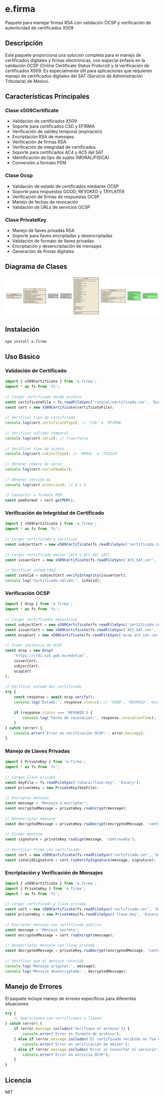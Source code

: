 # e.firma 
Paquete para manejar firmas RSA con validación OCSP y verificación de autenticidad de certificados X509 

## Descripción
Este paquete proporciona una solución completa para el manejo de certificados digitales y firmas electrónicas, con especial énfasis en la validación OCSP (Online Certificate Status Protocol) y la verificación de certificados X509. Es especialmente útil para aplicaciones que requieren manejo de certificados digitales del SAT (Servicio de Administración Tributaria) de México.

## Características Principales

### Clase x509Certificate
- Validación de certificados X509
- Soporte para certificados CSD y EFIRMA
- Verificación de validez temporal (expiración)
- Encriptación RSA de mensajes
- Verificación de firmas RSA
- Verificación de integridad de certificados
- Soporte para certificados AC4 y AC5 del SAT
- Identificación de tipo de sujeto (MORAL/FISICA)
- Conversión a formato PEM

### Clase Ocsp
- Validación de estado de certificados mediante OCSP
- Soporte para respuestas GOOD, REVOKED y TRYLATER
- Verificación de firmas de respuestas OCSP
- Manejo de fechas de revocación
- Validación de URLs de servicios OCSP

### Clase PrivateKey
- Manejo de llaves privadas RSA
- Soporte para llaves encriptadas y desencriptadas
- Validación de formato de llaves privadas
- Encriptación y desencriptación de mensajes
- Generación de firmas digitales

## Diagrama de Clases
![Descripción del SVG](out.svg)

## Instalación
```bash
npm install e.firma
```

## Uso Básico

### Validación de Certificado
```typescript
import { x509Certificate } from 'e.firma';
import * as fs from 'fs';

// Cargar certificado desde archivo
const certificateFile = fs.readFileSync('ruta/al/certificado.cer', 'binary');
const cert = new x509Certificate(certificateFile);

// Verificar tipo de certificado
console.log(cert.certificateType); // 'CSD' o 'EFIRMA'

// Verificar validez temporal
console.log(cert.valid); // true/false

// Verificar tipo de sujeto
console.log(cert.subjectType); // 'MORAL' o 'FISICA'

// Obtener número de serie
console.log(cert.serialNumber);

// Obtener versión AC
console.log(cert.acVersion); // 4 o 5

// Convertir a formato PEM
const pemFormat = cert.getPEM();
```

### Verificación de Integridad de Certificado
```typescript
import { x509Certificate } from 'e.firma';
import * as fs from 'fs';

// Cargar certificado a verificar
const subjectCert = new x509Certificate(fs.readFileSync('certificado.cer', 'binary'));

// Cargar certificado emisor (AC4 o AC5 del SAT)
const issuerCert = new x509Certificate(fs.readFileSync('AC5_SAT.cer', 'binary'));

// Verificar integridad
const isValid = subjectCert.verifyIntegrity(issuerCert);
console.log('Certificado válido:', isValid);
```

### Verificación OCSP
```typescript
import { Ocsp } from 'e.firma';
import * as fs from 'fs';

// Cargar certificados necesarios
const subjectCert = new x509Certificate(fs.readFileSync('certificado.cer', 'binary'));
const issuerCert = new x509Certificate(fs.readFileSync('AC5_SAT.cer', 'binary'));
const ocspCert = new x509Certificate(fs.readFileSync('ocsp.ac5_sat.cer', 'binary'));

// Crear instancia de OCSP
const ocsp = new Ocsp(
    'https://cfdi.sat.gob.mx/edofiel',
    issuerCert,
    subjectCert,
    ocspCert
);

// Verificar estado del certificado
try {
    const response = await ocsp.verify();
    console.log('Estado:', response.status); // 'GOOD', 'REVOKED', etc.
    
    if (response.status === 'REVOKED') {
        console.log('Fecha de revocación:', response.revocationTime);
    }
} catch (error) {
    console.error('Error en verificación OCSP:', error.message);
}
```

### Manejo de Llaves Privadas
```typescript
import { PrivateKey } from 'e.firma';
import * as fs from 'fs';

// Cargar llave privada
const keyFile = fs.readFileSync('ruta/a/llave.key', 'binary');
const privateKey = new PrivateKey(keyFile);

// Encriptar mensaje
const message = 'Mensaje a encriptar';
const encryptedMessage = privateKey.rsaEncrypt(message);

// Desencriptar mensaje
const decryptedMessage = privateKey.rsaDecrypt(encryptedMessage, 'contraseña');

// Firmar mensaje
const signature = privateKey.rsaSign(message, 'contraseña');

// Verificar firma con certificado
const cert = new x509Certificate(fs.readFileSync('certificado.cer', 'binary'));
const isValidSignature = cert.rsaVerifySignature(message, signature);
```

### Encriptación y Verificación de Mensajes
```typescript
import { x509Certificate } from 'e.firma';
import { PrivateKey } from 'e.firma';
import * as fs from 'fs';

// Cargar certificado y llave privada
const cert = new x509Certificate(fs.readFileSync('certificado.cer', 'binary'));
const privateKey = new PrivateKey(fs.readFileSync('llave.key', 'binary'));

// Encriptar mensaje con certificado público
const message = 'Mensaje secreto';
const encryptedMessage = cert.rsaEncrypt(message);

// Desencriptar mensaje con llave privada
const decryptedMessage = privateKey.rsaDecrypt(encryptedMessage, 'contraseña');

// Verificar que el mensaje coincide
console.log('Mensaje original:', message);
console.log('Mensaje desencriptado:', decryptedMessage);
```

## Manejo de Errores
El paquete incluye manejo de errores específicos para diferentes situaciones:

```typescript
try {
    // Operaciones con certificados o llaves
} catch (error) {
    if (error.message.includes('Verifique el archivo')) {
        console.error('Error en formato de archivo');
    } else if (error.message.includes('El certificado recibido no fue emitido')) {
        console.error('Error en verificación de emisor');
    } else if (error.message.includes('Error al consultar el servicio')) {
        console.error('Error en servicio OCSP');
    }
}
```

## Licencia
MIT


